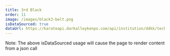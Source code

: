 ```yaml
---
title: 3rd Black
order: 11
image: /images/black3-belt.png
isDataSourced: true
dataUrl: https://karateapi.darkalleykenpo.com/api/institution/ddkk/techniquegroup/black3
---
```

Note: The above isDataSourced usage will cause the page to render content from a json call